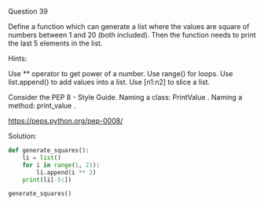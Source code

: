 Question 39

Define a function which can generate a list where the values are square of numbers between 
1 and 20 (both included). Then the function needs to print the last 5 elements in the list.

Hints:

Use ** operator to get power of a number. Use range() for loops. 
Use list.append() to add values into a list. Use [n1:n2] to slice a list.

Consider the PEP 8 - Style Guide. Naming a class: PrintValue . Naming a method: print_value .

https://peps.python.org/pep-0008/

Solution:

```python
def generate_squares():
    li = list()
    for i in range(1, 21):
        li.append(i ** 2)
    print(li[-5:])

generate_squares() 
```

